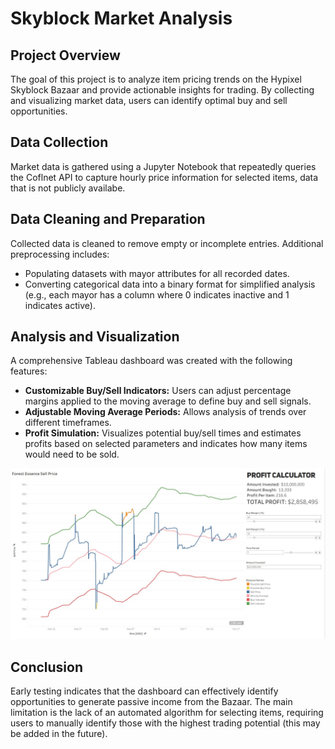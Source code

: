 # Skyblock Market Analysis

## Project Overview
The goal of this project is to analyze item pricing trends on the Hypixel Skyblock Bazaar and provide actionable insights for trading. By collecting and visualizing market data, users can identify optimal buy and sell opportunities.

## Data Collection
Market data is gathered using a Jupyter Notebook that repeatedly queries the Coflnet API to capture hourly price information for selected items, data that is not publicly availabe.

## Data Cleaning and Preparation
Collected data is cleaned to remove empty or incomplete entries. Additional preprocessing includes:

- Populating datasets with mayor attributes for all recorded dates.
- Converting categorical data into a binary format for simplified analysis (e.g., each mayor has a column where 0 indicates inactive and 1 indicates active).

## Analysis and Visualization
A comprehensive Tableau dashboard was created with the following features:

- **Customizable Buy/Sell Indicators:** Users can adjust percentage margins applied to the moving average to define buy and sell signals.
- **Adjustable Moving Average Periods:** Allows analysis of trends over different timeframes.
- **Profit Simulation:** Visualizes potential buy/sell times and estimates profits based on selected parameters and indicates how many items would need to be sold.

![Dashboard](img/Dashboard.jpg)

## Conclusion
Early testing indicates that the dashboard can effectively identify opportunities to generate passive income from the Bazaar. The main limitation is the lack of an automated algorithm for selecting items, requiring users to manually identify those with the highest trading potential (this may be added in the future).

